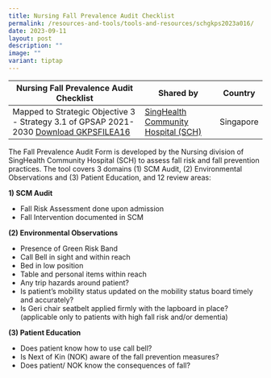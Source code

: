 ```yaml
---
title: Nursing Fall Prevalence Audit Checklist
permalink: /resources-and-tools/tools-and-resources/schgkps2023a016/
date: 2023-09-11
layout: post
description: ""
image: ""
variant: tiptap
---
```

|Nursing Fall Prevalence Audit Checklist| Shared by| Country |
| -------- | -------- | -------- |
| Mapped to Strategic Objective 3 - Strategy 3.1 of GPSAP 2021-2030 [Download GKPSFILEA16](/files/gkpsfilea16%20sch%20nursing%20fall%20prevalence%20audit%20checklist.pdf)    | [SingHealth Community Hospital (SCH)](https://www.singhealth.com.sg/SCH) | Singapore |

The Fall Prevalence Audit Form is developed by the Nursing division of SingHealth Community Hospital (SCH) to assess fall risk and fall prevention practices. The tool covers 3 domains (1) SCM Audit, (2) Environmental Observations and (3) Patient Education, and 12 review areas:

**1) SCM Audit**
* Fall Risk Assessment done upon admission
* Fall Intervention documented in SCM

**(2) Environmental Observations**
* Presence of Green Risk Band
* Call Bell in sight and within reach
* Bed in low position
* Table and personal items within reach
* Any trip hazards around patient?
* Is patient’s mobility status updated on the mobility status board timely and accurately?
* Is Geri chair seatbelt applied firmly with the lapboard in place? (applicable only to patients with high fall risk and/or dementia)

**(3) Patient Education**
* Does patient know how to use call bell?
* Is Next of Kin (NOK) aware of the fall prevention measures?
* Does patient/ NOK know the consequences of fall?
